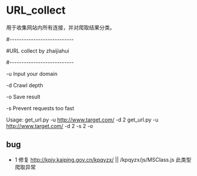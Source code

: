 ﻿# URL_collect
用于收集网站内所有连接，并对爬取结果分类。


#---------------------------

#URL collect by zhaijiahui

#---------------------------


-u  Input your domain

-d  Crawl depth

-o  Save result

-s  Prevent requests too fast

Usage: 
	get_url.py -u http://www.target.com/ -d 2
	get_url.py -u http://www.target.com/ -d 2 -s 2 -o



##  bug

+ 1 修复 http://kpjy.kaiping.gov.cn/kpqyzx/ || /kpqyzx/js/MSClass.js  此类型爬取异常





